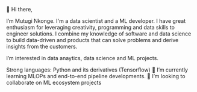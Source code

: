 👋 Hi there, 

I’m Mutugi Nkonge. I'm a data scientist and a ML developer. I have great enthusiasm for leveraging creativity, 
programming and data skills to engineer solutions. I combine my knowledge of software and data science to build data-driven
and products that can solve problems and derive insights from the customers. 

I’m interested in data anaytics, data science and ML projects. 

Strong languages: Python and its derivatives (Tensorflow)
🌱 I’m currently learning MLOPs and end-to-end pipeline developments. 
💞️ I’m looking to collaborate on ML ecosystem projects 


